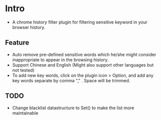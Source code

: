 
# Intro
- A chrome history filter plugin for filtering sensitive keyword in your browser history.
## Feature
- Auto remove pre-defined sensitive words which he/she might consider inappropriate to appear in the browsing history.
- Support Chinese and English (Might also support other languages but not tested)
- To add new key words, click on the plugin icon > Option, and add any key words separate by comma "," . Space will be trimmed.

## TODO
- Change blacklist datastructure to Set() to make the list more maintainable